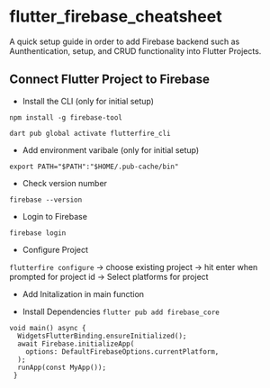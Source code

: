 # flutter_firebase_cheatsheet

A quick setup guide in order to add Firebase backend such as Aunthentication, setup, and CRUD functionality into Flutter Projects.

## Connect Flutter Project to Firebase
- Install the CLI (only for initial setup)

`npm install -g firebase-tool`

`dart pub global activate flutterfire_cli`

- Add environment varibale (only for initial setup)

`export PATH="$PATH":"$HOME/.pub-cache/bin"`

- Check version number

`firebase --version`

- Login to Firebase

`firebase login`

- Configure Project

`flutterfire configure` -> choose existing project -> hit enter when prompted for project id -> Select platforms for project

- Add Initalization in main function

- Install Dependencies
`flutter pub add firebase_core`

```
void main() async {
  WidgetsFlutterBinding.ensureInitialized();
  await Firebase.initializeApp(
    options: DefaultFirebaseOptions.currentPlatform,
  );
  runApp(const MyApp());
 }

```


